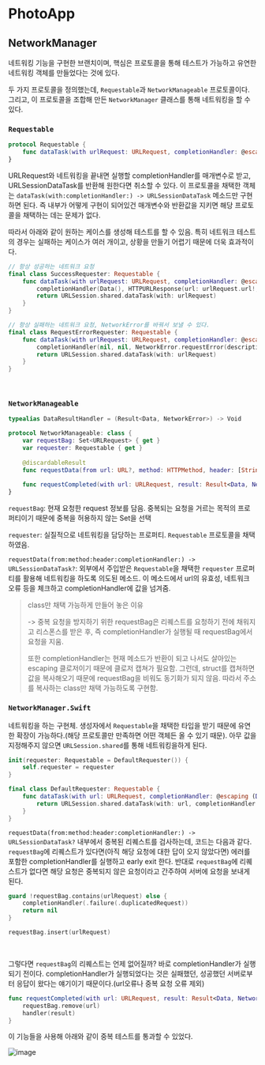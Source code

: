 # PhotoApp

## NetworkManager

네트워킹 기능을 구현한 브랜치이며, 핵심은 프로토콜을 통해 테스트가 가능하고 유연한 네트워킹 객체를 만들었다는 것에 있다.

두 가지 프로토콜을 정의했는데, `Requestable`과 `NetworkManageable` 프로토콜이다. 그리고, 이 프로토콜을 조합해 만든 `NetworkManager` 클래스를 통해 네트워킹을 할 수 있다.

###  `Requestable`

``` swift
protocol Requestable {
    func dataTask(with urlRequest: URLRequest, completionHandler: @escaping (Data?, URLResponse?, Error?) -> Void) -> URLSessionDataTask
}
```

URLRequest와 네트워킹을 끝내면 실행할 completionHandler를 매개변수로 받고, URLSessionDataTask를 반환해 원한다면 취소할 수 있다. 이 프로토콜을 채택한 객체는 `dataTask(with:completionHandler:) -> URLSessionDataTask` 메소드만 구현하면 된다. 즉 내부가 어떻게 구현이 되어있건 매개변수와 반환값을 지키면 해당 프로토콜을 채택하는 데는 문제가 없다. 

따라서 아래와 같이 원하는 케이스를 생성해 테스트를 할 수 있음. 특히 네트워크 테스트의 경우는 실패하는 케이스가 여러 개이고, 상황을 만들기 어렵기 때문에 더욱 효과적이다.

``` swift
// 항상 성공하는 네트워크 요청
final class SuccessRequester: Requestable {
    func dataTask(with urlRequest: URLRequest, completionHandler: @escaping (Data?, URLResponse?, Error?) -> Void) -> URLSessionDataTask {
        completionHandler(Data(), HTTPURLResponse(url: urlRequest.url!, statusCode: 200, httpVersion: nil, headerFields: nil), nil)
        return URLSession.shared.dataTask(with: urlRequest)
    }
}

// 항상 실패하는 네트워크 요청, NetworkError를 바꿔서 보낼 수 있다.
final class RequestErrorRequester: Requestable {
    func dataTask(with urlRequest: URLRequest, completionHandler: @escaping (Data?, URLResponse?, Error?) -> Void) -> URLSessionDataTask {
        completionHandler(nil, nil, NetworkError.requestError(description: "error"))
        return URLSession.shared.dataTask(with: urlRequest)
    }
}
```

<br>

###  `NetworkManageable`

``` swift
typealias DataResultHandler = (Result<Data, NetworkError>) -> Void

protocol NetworkManageable: class {
    var requestBag: Set<URLRequest> { get }
    var requester: Requestable { get }
    
    @discardableResult
    func requestData(from url: URL?, method: HTTPMethod, header: [String: String]?, completionHandler: @escaping DataResultHandler) -> URLSessionDataTask?
    
    func requestCompleted(with url: URLRequest, result: Result<Data, NetworkError>, handler: @escaping DataResultHandler)
}
```

`requestBag`: 현재 요청한 request 정보를 담음. 중복되는 요청을 거르는 목적의 프로퍼티이기 때문에 중복을 허용하지 않는 Set을 선택

`requester`: 실질적으로 네트워킹을 담당하는 프로퍼티. `Requestable` 프로토콜을 채택하였음.

`requestData(from:method:header:completionHandler:) -> URLSessionDataTask?`: 외부에서 주입받은 `Requestable`을 채택한 `requester` 프로퍼티를 활용해 네트워킹을 하도록 의도된 메소드. 이 메소드에서 url의 유효성, 네트워크 오류 등을 체크하고 completionHandler에 값을 넘겨줌. 

> class만 채택 가능하게 만들어 놓은 이유
>
> -> 중복 요청을 방지하기 위한 requestBag은 리퀘스트를 요청하기 전에 채워지고 리스폰스를 받은 후, 즉 completionHandler가 실행될 때 requestBag에서 요청을 지움.
>
> 또한 completionHandler는 현재 메소드가 반환이 되고 나서도 살아있는 escaping 클로저이기 때문에 클로저 캡쳐가 필요함. 그런데, struct를 캡쳐하면 값을 복사해오기 때문에 requestBag을 비워도 동기화가 되지 않음. 따라서 주소를 복사하는 class만 채택 가능하도록 구현함.



### `NetworkManager.Swift` 

네트워킹을 하는 구현체. 생성자에서 `Requestable`을 채택한 타입을 받기 때문에 유연한 확장이 가능하다.(해당 프로토콜만 만족하면 어떤 객체든 올 수 있기 때문). 아무 값을 지정해주지 않으면 `URLSession.shared`를 통해 네트워킹을하게 된다.

``` swift
init(requester: Requestable = DefaultRequester()) {
    self.requester = requester
}

final class DefaultRequester: Requestable {
    func dataTask(with url: URLRequest, completionHandler: @escaping (Data?, URLResponse?, Error?) -> Void) -> URLSessionDataTask {
        return URLSession.shared.dataTask(with: url, completionHandler: completionHandler)
    }
}
```



`requestData(from:method:header:completionHandler:) -> URLSessionDataTask?` 내부에서 중복된 리퀘스트를 검사하는데, 코드는 다음과 같다. `requestBag`에 리퀘스트가 있다면(아직 해당 요청에 대한 답이 오지 않았다면) 에러를 포함한 completionHandler를 실행하고 early exit 한다. 반대로 `requestBag`에 리퀘스트가 없다면 해당 요청은 중복되지 않은 요청이라고 간주하여 서버에 요청을 보내게 된다.

``` swift
guard !requestBag.contains(urlRequest) else {
    completionHandler(.failure(.duplicatedRequest))
    return nil
}

requestBag.insert(urlRequest)
```

<br>

그렇다면 `requestBag`의 리퀘스트는 언제 없어질까? 바로 completionHandler가 실행되기 전이다. completionHandler가 실행되었다는 것은 실패했던, 성공했던 서버로부터 응답이 왔다는 얘기이기 때문이다.(url오류나 중복 요청 오류 제외)

``` swift
func requestCompleted(with url: URLRequest, result: Result<Data, NetworkError>, handler: @escaping DataResultHandler) {
    requestBag.remove(url)
    handler(result)
}
```



이 기능들을 사용해 아래와 같이 중복 테스트를 통과할 수 있었다.

![image](https://user-images.githubusercontent.com/37682858/103935026-4ff7fc00-5169-11eb-9a9d-9505da545d41.png)